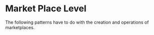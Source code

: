 # Market Place Level

The following patterns have to do with the creation and operations of marketplaces.